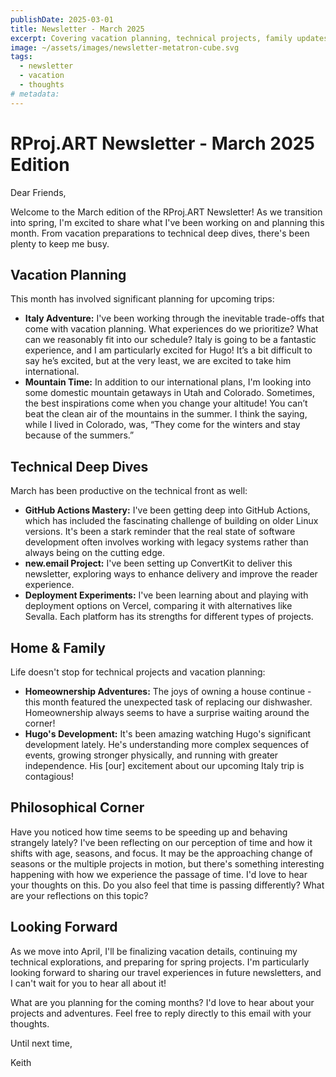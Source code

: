 ```yaml
---
publishDate: 2025-03-01
title: Newsletter - March 2025
excerpt: Covering vacation planning, technical projects, family updates, and reflections on the passage of time during March 2025.
image: ~/assets/images/newsletter-metatron-cube.svg
tags:
  - newsletter
  - vacation
  - thoughts
# metadata:
---
```


# RProj.ART Newsletter - March 2025 Edition

Dear Friends,

Welcome to the March edition of the RProj.ART Newsletter! As we transition into spring, I'm excited to share what I've been working on and planning this month. From vacation preparations to technical deep dives, there's been plenty to keep me busy.

## Vacation Planning

This month has involved significant planning for upcoming trips:

- **Italy Adventure:** I've been working through the inevitable trade-offs that come with vacation planning. What experiences do we prioritize? What can we reasonably fit into our schedule? Italy is going to be a fantastic experience, and I am particularly excited for Hugo! It’s a bit difficult to say he’s excited, but at the very least, we are excited to take him international.
- **Mountain Time:** In addition to our international plans, I'm looking into some domestic mountain getaways in Utah and Colorado. Sometimes, the best inspirations come when you change your altitude! You can’t beat the clean air of the mountains in the summer. I think the saying, while I lived in Colorado, was, “They come for the winters and stay because of the summers.”

## Technical Deep Dives

March has been productive on the technical front as well:

- **GitHub Actions Mastery:** I've been getting deep into GitHub Actions, which has included the fascinating challenge of building on older Linux versions. It's been a stark reminder that the real state of software development often involves working with legacy systems rather than always being on the cutting edge.
- **new.email Project:** I've been setting up ConvertKit to deliver this newsletter, exploring ways to enhance delivery and improve the reader experience.
- **Deployment Experiments:** I've been learning about and playing with deployment options on Vercel, comparing it with alternatives like Sevalla. Each platform has its strengths for different types of projects.

## Home & Family

Life doesn't stop for technical projects and vacation planning:

- **Homeownership Adventures:** The joys of owning a house continue - this month featured the unexpected task of replacing our dishwasher. Homeownership always seems to have a surprise waiting around the corner!
- **Hugo's Development:** It's been amazing watching Hugo's significant development lately. He's understanding more complex sequences of events, growing stronger physically, and running with greater independence. His [our]  excitement about our upcoming Italy trip is contagious!

## Philosophical Corner

Have you noticed how time seems to be speeding up and behaving strangely lately? I've been reflecting on our perception of time and how it shifts with age, seasons, and focus. It may be the approaching change of seasons or the multiple projects in motion, but there's something interesting happening with how we experience the passage of time. I'd love to hear your thoughts on this. Do you also feel that time is passing differently? What are your reflections on this topic?

## Looking Forward

As we move into April, I'll be finalizing vacation details, continuing my technical explorations, and preparing for spring projects. I'm particularly looking forward to sharing our travel experiences in future newsletters, and I can't wait for you to hear all about it!

What are you planning for the coming months? I'd love to hear about your projects and adventures. Feel free to reply directly to this email with your thoughts.

Until next time,

Keith